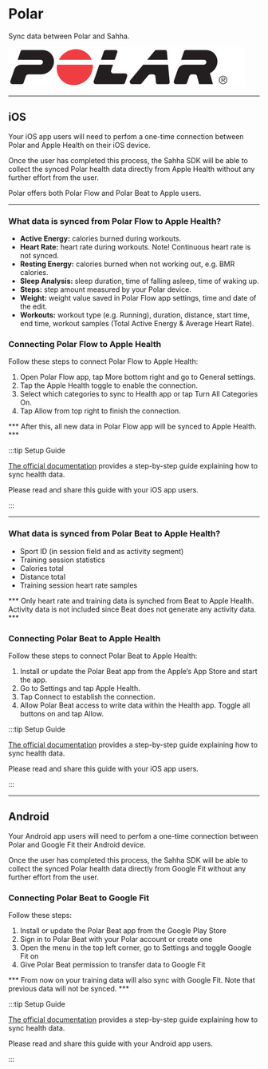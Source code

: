 # Polar

Sync data between Polar and Sahha.

![An image from the static](/img/integrations/polar.svg)

---

## iOS

Your iOS app users will need to perfom a one-time connection between Polar and Apple Health on their iOS device.

Once the user has completed this process, the Sahha SDK will be able to collect the synced Polar health data directly from Apple Health without any further effort from the user.

Polar offers both Polar Flow and Polar Beat to Apple users.

---

### What data is synced from Polar Flow to Apple Health?
- **Active Energy:** calories burned during workouts.
- **Heart Rate:** heart rate during workouts. Note! Continuous heart rate is not synced.
- **Resting Energy:** calories burned when not working out, e.g. BMR calories.
- **Sleep Analysis:** sleep duration, time of falling asleep, time of waking up.
- **Steps:** step amount measured by your Polar device.
- **Weight:** weight value saved in Polar Flow app settings, time and date of the edit.
- **Workouts:** workout type (e.g. Running), duration, distance, start time, end time, workout samples (Total Active Energy & Average Heart Rate).

### Connecting Polar Flow to Apple Health

Follow these steps to connect Polar Flow to Apple Health:

1. Open Polar Flow app, tap More bottom right and go to General settings.
2. Tap the Apple Health toggle to enable the connection.
3. Select which categories to sync to Health app or tap Turn All Categories On.
4. Tap Allow from top right to finish the connection.

*** After this, all new data in Polar Flow app will be synced to Apple Health. ***

:::tip Setup Guide

[The official documentation](https://support.polar.com/en/support/connecting_polar_flow_with_apple_health) provides a step-by-step guide explaining how to sync health data.

Please read and share this guide with your iOS app users.

:::

---

### What data is synced from Polar Beat to Apple Health?

- Sport ID (in session field and as activity segment)
- Training session statistics
- Calories total
- Distance total
- Training session heart rate samples

*** Only heart rate and training data is synched from Beat to Apple Health. Activity data is not included since Beat does not generate any activity data. ***

### Connecting Polar Beat to Apple Health

Follow these steps to connect Polar Beat to Apple Health:

1. Install or update the Polar Beat app from the Apple’s App Store and start the app.
2. Go to Settings and tap Apple Health.
3. Tap Connect to establish the connection.
4. Allow Polar Beat access to write data within the Health app. Toggle all buttons on and tap Allow.

:::tip Setup Guide

[The official documentation](https://support.polar.com/en/support/connecting_polar_beat_with_apple_health) provides a step-by-step guide explaining how to sync health data.

Please read and share this guide with your iOS app users.

:::

---

## Android

Your Android app users will need to perfom a one-time connection between Polar and Google Fit their Android device.

Once the user has completed this process, the Sahha SDK will be able to collect the synced Polar health data directly from Google Fit without any further effort from the user.

### Connecting Polar Beat to Google Fit

Follow these steps:

1. Install or update the Polar Beat app from the Google Play Store
2. Sign in to Polar Beat with your Polar account or create one
3. Open the menu in the top left corner, go to Settings and toggle Google Fit on
4. Give Polar Beat permission to transfer data to Google Fit

*** From now on your training data will also sync with Google Fit. Note that previous data will not be synced. ***

:::tip Setup Guide

[The official documentation](https://support.polar.com/en/support/connecting_polar_beat_to_google_fit) provides a step-by-step guide explaining how to sync health data.

Please read and share this guide with your Android app users.

:::